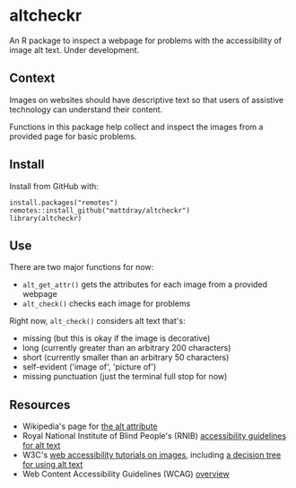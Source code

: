 # altcheckr

An R package to inspect a webpage for problems with the accessibility of image alt text. Under development.

## Context

Images on websites should have descriptive text so that users of assistive technology can understand their content.

Functions in this package help collect and inspect the images from a provided page for basic problems.

## Install

Install from GitHub with:

```
install.packages("remotes")
remotes::install_github("mattdray/altcheckr")
library(altcheckr)
```

## Use

There are two major functions for now:

* `alt_get_attr()` gets the attributes for each image from a provided webpage
* `alt_check()` checks each image for problems

Right now, `alt_check()` considers alt text that's:

* missing (but this is okay if the image is decorative)
* long (currently greater than an arbitrary 200 characters)
* short (currently smaller than an arbitrary 50 characters)
* self-evident ('image of', 'picture of')
* missing punctuation (just the terminal full stop for now)

## Resources

* Wikipedia's page for [the alt attribute](https://en.wikipedia.org/wiki/Alt_attribute)
* Royal National Institute of Blind People's (RNIB) [accessibility guidelines for alt text](https://www.rnib.org.uk/accessibility-guidelines-alt-text-what-you-need-know)
* W3C's [web accessibility tutorials on images](https://www.w3.org/WAI/tutorials/images/), including [a decision tree for using alt text](https://www.w3.org/WAI/tutorials/images/decision-tree/)
* Web Content Accessibility Guidelines (WCAG) [overview](https://www.w3.org/WAI/standards-guidelines/wcag/)
